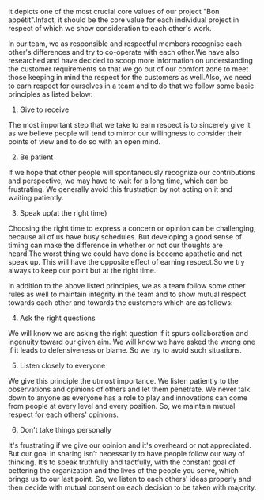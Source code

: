 It depicts one of the most crucial core values of our project "Bon appétit".Infact, it should be the core value for each individual project in respect of which we show consideration to each other's work.

In our team, we as responsible and respectful members recognise each other's differences and try to co-operate with each other.We have also researched and have decided to scoop more information on understanding the customer requirements so that we go out of our comfort zone to meet those keeping in mind the respect for the customers as well.Also, we need to earn respect for ourselves in a team and to do that we follow some basic principles as listed below:

1. Give to receive

The most important step that we take to earn respect is to sincerely give it as we believe people will tend to mirror our willingness to consider their points of view and to do so with an open mind.

2. Be patient

If we hope that other people will spontaneously recognize our contributions and perspective, we may have to wait for a long time, which can be frustrating. We generally avoid this frustration by not acting on it and waiting patiently.

3. Speak up(at the right time)

Choosing the right time to express a concern or opinion can be challenging, because all of us have busy schedules. But developing a good sense of timing can make the difference in whether or not our thoughts are heard.The worst thing we could have done is become apathetic and not speak up. This will have the opposite effect of earning respect.So we try always to keep our point but at the right time.

In addition to the above listed principles, we as a team follow some other rules as well to maintain integrity in the team and to show mutual respect towards each other and towards the customers which are as follows:

4. Ask the right questions

We will know we are asking the right question if it spurs collaboration and ingenuity toward our given aim. We will know we have asked the wrong one if it leads to defensiveness or blame. So we try to avoid such situations.

5. Listen closely to everyone

We give this principle the utmost importance. We listen patiently to the observations and opinions of others and let them penetrate. We never talk down to anyone as everyone has a role to play and innovations can come from people at every level and every position. So, we maintain mutual respect for each others' opinions.

6. Don't take things personally

It's frustrating if we give our opinion and it's overheard or not appreciated. But our goal in sharing isn’t necessarily to have people follow our way of thinking. It’s to speak truthfully and tactfully, with the constant goal of bettering the organization and the lives of the people you serve, which brings us to our last point. So, we listen to each others' ideas properly and then decide with mutual consent on each decision to be taken with majority.
